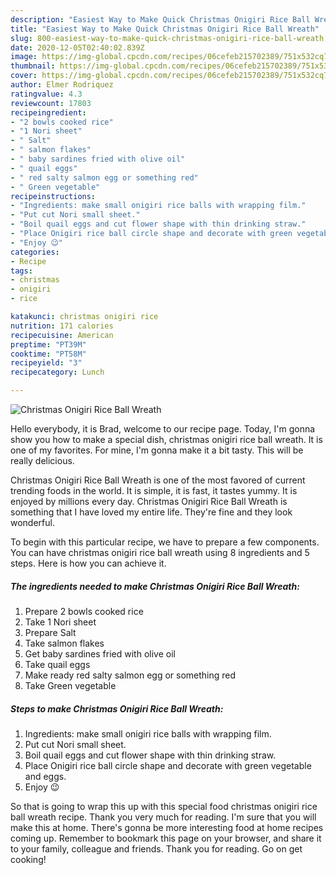 ```yaml
---
description: "Easiest Way to Make Quick Christmas Onigiri Rice Ball Wreath"
title: "Easiest Way to Make Quick Christmas Onigiri Rice Ball Wreath"
slug: 800-easiest-way-to-make-quick-christmas-onigiri-rice-ball-wreath
date: 2020-12-05T02:40:02.839Z
image: https://img-global.cpcdn.com/recipes/06cefeb215702389/751x532cq70/christmas-onigiri-rice-ball-wreath-recipe-main-photo.jpg
thumbnail: https://img-global.cpcdn.com/recipes/06cefeb215702389/751x532cq70/christmas-onigiri-rice-ball-wreath-recipe-main-photo.jpg
cover: https://img-global.cpcdn.com/recipes/06cefeb215702389/751x532cq70/christmas-onigiri-rice-ball-wreath-recipe-main-photo.jpg
author: Elmer Rodriquez
ratingvalue: 4.3
reviewcount: 17803
recipeingredient:
- "2 bowls cooked rice"
- "1 Nori sheet"
- " Salt"
- " salmon flakes"
- " baby sardines fried with olive oil"
- " quail eggs"
- " red salty salmon egg or something red"
- " Green vegetable"
recipeinstructions:
- "Ingredients: make small onigiri rice balls with wrapping film."
- "Put cut Nori small sheet."
- "Boil quail eggs and cut flower shape with thin drinking straw."
- "Place Onigiri rice ball circle shape and decorate with green vegetable and eggs."
- "Enjoy 😉"
categories:
- Recipe
tags:
- christmas
- onigiri
- rice

katakunci: christmas onigiri rice 
nutrition: 171 calories
recipecuisine: American
preptime: "PT39M"
cooktime: "PT58M"
recipeyield: "3"
recipecategory: Lunch

---
```



![Christmas Onigiri Rice Ball Wreath](https://img-global.cpcdn.com/recipes/06cefeb215702389/751x532cq70/christmas-onigiri-rice-ball-wreath-recipe-main-photo.jpg)

Hello everybody, it is Brad, welcome to our recipe page. Today, I'm gonna show you how to make a special dish, christmas onigiri rice ball wreath. It is one of my favorites. For mine, I'm gonna make it a bit tasty. This will be really delicious.



Christmas Onigiri Rice Ball Wreath is one of the most favored of current trending foods in the world. It is simple, it is fast, it tastes yummy. It is enjoyed by millions every day. Christmas Onigiri Rice Ball Wreath is something that I have loved my entire life. They're fine and they look wonderful.


To begin with this particular recipe, we have to prepare a few components. You can have christmas onigiri rice ball wreath using 8 ingredients and 5 steps. Here is how you can achieve it.

<!--inarticleads1-->

##### The ingredients needed to make Christmas Onigiri Rice Ball Wreath:

1. Prepare 2 bowls cooked rice
1. Take 1 Nori sheet
1. Prepare  Salt
1. Take  salmon flakes
1. Get  baby sardines fried with olive oil
1. Take  quail eggs
1. Make ready  red salty salmon egg or something red
1. Take  Green vegetable




<!--inarticleads2-->

##### Steps to make Christmas Onigiri Rice Ball Wreath:

1. Ingredients: make small onigiri rice balls with wrapping film.
1. Put cut Nori small sheet.
1. Boil quail eggs and cut flower shape with thin drinking straw.
1. Place Onigiri rice ball circle shape and decorate with green vegetable and eggs.
1. Enjoy 😉




So that is going to wrap this up with this special food christmas onigiri rice ball wreath recipe. Thank you very much for reading. I'm sure that you will make this at home. There's gonna be more interesting food at home recipes coming up. Remember to bookmark this page on your browser, and share it to your family, colleague and friends. Thank you for reading. Go on get cooking!
